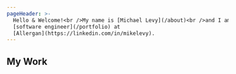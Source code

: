 ```yaml
---
pageHeader: >-
  Hello & Welcome!<br />My name is [Michael Levy](/about)<br />and I am a
  [software engineer](/portfolio) at
  [Allergan](https://linkedin.com/in/mikelevy).
---
```

## My Work

